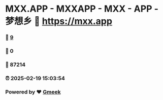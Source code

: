 # MXX.APP - MXXAPP - MXX - APP -  梦想乡 :link: https://mxx.app 
### :page_facing_up: [9](https://mxx.app/tag.html) 
### :speech_balloon: 0 
### :hibiscus: 87214 
### :alarm_clock: 2025-02-19 15:03:54 
### Powered by :heart: [Gmeek](https://github.com/Meekdai/Gmeek)
